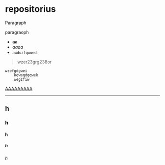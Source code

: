 # repositorius

Paragraph

paragraoph

- **aa**
- *aaaa*
- `awduzfqwued`

> wzer23grg238or

```
wzefgdgwei
	kqwegdgqwek
	wegzfiw
```

[AAAAAAAAA](https://example.org)

---

## h

### h

#### h

##### h

###### h
